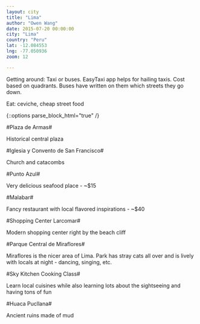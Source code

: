 ```yaml
---
layout: city
title: "Lima"
author: "Owen Wang"
date: 2015-07-20 00:00:00
city: "Lima"
country: "Peru"
lat: -12.084553
lng: -77.050936
zoom: 12

---
```


Getting around: Taxi or buses. EasyTaxi app helps for hailing taxis. Cost based 
on quadrants. Buses have written on them which streets they go down.

Eat: ceviche, cheap street food

{::options parse_block_html="true" /}

<div id="places-meta">
<div class="place" data-type="sightseeing" data-price="1" 
data-link="http://www.tripadvisor.ca/Attraction_Review-g294316-d311625-Reviews-Plaza_de_Armas_Plaza_Mayor-Lima_Lima_Region.html" 
data-latlng="-12.046122, -77.030703">
#Plaza de Armas#

Historical central plaza
</div>

<div class="place" data-type="sightseeing" data-price="1" 
data-link="http://www.tripadvisor.ca/Attraction_Review-g294316-d311638-Reviews-Iglesia_y_Convento_de_San_Francisco-Lima_Lima_Region.html" 
data-name="Museo del Convento de San Francisco de Asis de Lima">
#Iglesia y Convento de San Francisco#

Church and catacombs
</div>

<div class="place" data-type="food" data-price="2" 
data-link="http://www.tripadvisor.ca/Restaurant_Review-g294316-d1230424-Reviews-Punto_Azul-Lima_Lima_Region.html" 
data-name="Calle San Martin 595 miraflores">
#Punto Azul#

Very delicious seafood place - ~$15
</div>

<div class="place" data-type="food" data-price="3" 
data-link="http://www.tripadvisor.ca/Restaurant_Review-g294316-d789641-Reviews-Malabar-Lima_Lima_Region.html" 
data-name="malabar">
#Malabar#

Fancy restaurant with local flavored inspirations - ~$40
</div>

<div class="place" data-type="shopping" data-price="1" 
data-link="http://www.tripadvisor.ca/Attraction_Review-g294316-d596436-Reviews-Shopping_Center_Larcomar_Centro_Comercial_Larcomar-Lima_Lima_Region.html" 
data-name="larcomar">
#Shopping Center Larcomar#

Modern shopping center right by the beach cliff
</div>

<div class="place" data-type="nature" data-price="1" 
data-link="http://www.tripadvisor.ca/Attraction_Review-g294316-d2441173-Reviews-Parque_Kennedy_Parque_Central_de_Miraflores-Lima_Lima_Region.html" 
data-name="parque kennedy">
#Parque Central de Miraflores#

Miraflores is the nicer area of Lima. Park has stray cats all over and is lively 
with locals at night - dancing, singing, etc.
</div>

<div class="place" data-type="food" data-price="4" 
data-link="http://www.tripadvisor.ca/Attraction_Review-g294316-d2335215-Reviews-SkyKitchen_Peruvian_Cooking_Class-Lima_Lima_Region.html" 
data-name="skykitchen">
#Sky Kitchen Cooking Class#

Learn local cuisines while also learning lots about the sightseeing and having tons 
of fun
</div>

<div class="place" data-type="sightseeing" data-price="2" 
data-link="http://www.tripadvisor.ca/Attraction_Review-g294316-d2441173-Reviews-Parque_Kennedy_Parque_Central_de_Miraflores-Lima_Lima_Region.html" 
data-name="huaca pucclana">
#Huaca Pucllana#

Ancient ruins made of mud
</div>
</div>
